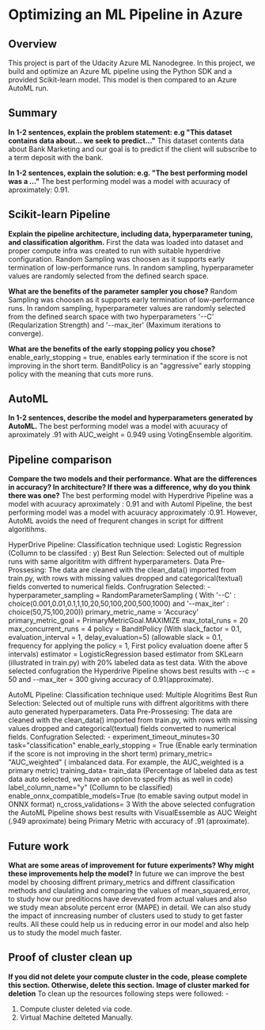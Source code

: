 # Optimizing an ML Pipeline in Azure

## Overview
This project is part of the Udacity Azure ML Nanodegree.
In this project, we build and optimize an Azure ML pipeline using the Python SDK and a provided Scikit-learn model.
This model is then compared to an Azure AutoML run.

## Summary
**In 1-2 sentences, explain the problem statement: e.g "This dataset contains data about... we seek to predict..."**
This dataset contents data about Bank Marketing and our goal is to predict if the client will subscribe to a term deposit with the bank.

**In 1-2 sentences, explain the solution: e.g. "The best performing model was a ..."**
The best performing model was a model with acuuracy of aproximately: 0.91.

## Scikit-learn Pipeline
**Explain the pipeline architecture, including data, hyperparameter tuning, and classification algorithm.**
First the data was loaded into dataset and proper compute infra was created to run with suitable hyperdrive configuration.
Random Sampling was choosen as it supports early termination of low-performance runs. In random sampling, hyperparameter values are randomly selected from the defined search space.

**What are the benefits of the parameter sampler you chose?**
Random Sampling was choosen as it supports early termination of low-performance runs. In random sampling, hyperparameter values are randomly selected from the defined search space with two hyperparameters '--C' (Reqularization Strength) and '--max_iter' (Maximum iterations to converge).

**What are the benefits of the early stopping policy you chose?**
enable_early_stopping = true,  enables early termination if the score is not improving in the short term.
BanditPolicy is an "aggressive" early stopping policy with the meaning that cuts more runs.

## AutoML
**In 1-2 sentences, describe the model and hyperparameters generated by AutoML.**
The best performing model was a model with acuuracy of aproximately .91 with AUC_weight = 0.949 using VotingEnsemble algoritim.

## Pipeline comparison
**Compare the two models and their performance. What are the differences in accuracy? In architecture? If there was a difference, why do you think there was one?**
The best performing model with Hyperdrive Pipeline was a model with acuuracy aproximately : 0.91 and with Automl Pipeline, the best performing model was a model with acuuracy approximately :0.91. However, AutoML avoids the need of frequrent changes in script for diffrent algoritihms.

HyperDrive Pipeline:
Classification technique used: Logistic Regression (Collumn to be classifed : y) 
Best Run Selection: Selected out of multiple runs with same algorititm with diffrent hyperparameters.
Data Pre-Prossesing: The data are cleaned with the clean_data() imported from train.py, with rows with missing values dropped and categorical(textual) fields converted to numerical fields.
Confrugration Selected: -
                hyperparameter_sampling = RandomParameterSampling ( With '--C' : choice(0.001,0.01,0.1,1,10,20,50,100,200,500,1000) and '--max_iter' : choice(50,75,100,200))
                primary_metric_name = 'Accuracy'
                primary_metric_goal = PrimaryMetricGoal.MAXIMIZE
                max_total_runs = 20
                max_concurrent_runs = 4
                policy =  BanditPolicy (With slack_factor = 0.1, evaluation_interval = 1, delay_evaluation=5) (allowable slack = 0.1, frequency for applying the policy = 1, First    policy evaluation doene after 5 intervals)
                estimator = LogisticRegression based estimator from SKLearn (illustrated in train.py) with 20% labeled data as test data.
With the above selected confugration the Hyperdrive Pipeline shows best results with --c = 50 and --max_iter = 300 giving accuracy of 0.91(approximate).
                
AutoML Pipeline:
Classification technique used: Multiple Alogritims
Best Run Selection: Selected out of multiple runs with diffrent algorititms with there auto generated hyperparameters.
Data Pre-Prossesing: The data are cleaned with the clean_data() imported from train.py, with rows with missing values dropped and categorical(textual) fields converted to numerical fields.
Confugration Selected: -
                experiment_timeout_minutes=30
                task="classification"
                enable_early_stopping = True (Enable early termination if the score is not improving in the short term)
                primary_metric= "AUC_weighted" ( imbalanced data. For example, the AUC_weighted is a primary metric)
                training_data= train_data (Percentage of labeled data as test data auto selected, we have an option to specify this as well in code)
                label_column_name="y" (Collumn to be classified)
                enable_onnx_compatible_models=True (to emable saving output model in ONNX format)
                n_cross_validations= 3
With the above selected confugration the AutoML Pipeline shows best results with VisualEssemble as AUC Weight (.949 aproximate) being Primary Metric with accuracy of .91 (aproximate).
## Future work
**What are some areas of improvement for future experiments? Why might these improvements help the model?**
In future we can improve the best model by choosing diffrent primary_metrics and diffrent classification methods and claulating and comparing the values of mean_squared_error, to study how our preditiocns have devevated from actual values and also we study mean absolute percent error (MAPE) in detail. We can also study the impact of inncreasing number of clusters used to study to get faster reults. All these could help us in reducing error in our model and also help us to study the model much faster.

## Proof of cluster clean up
**If you did not delete your compute cluster in the code, please complete this section. Otherwise, delete this section.**
**Image of cluster marked for deletion**
To clean up the resources following steps were followed: -
1. Compute cluster deleted via code.
2. Virtual Machine delteted Manually. 